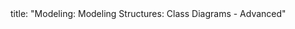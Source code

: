 <frontmatter>
title: "Modeling: Modeling Structures: Class Diagrams - Advanced"
</frontmatter>

<include src="unit-inPage-asFlat.md" boilerplate />